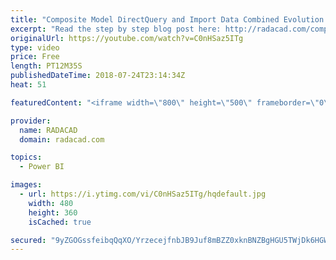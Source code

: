 ```yaml
---
title: "Composite Model DirectQuery and Import Data Combined Evolution Begins in Power BI"
excerpt: "Read the step by step blog post here: http://radacad.com/composite-model-directquery-and-import-data-combined-evolution-begins-in-power-bi"
originalUrl: https://youtube.com/watch?v=C0nHSaz5ITg
type: video
price: Free
length: PT12M35S
publishedDateTime: 2018-07-24T23:14:34Z
heat: 51

featuredContent: "<iframe width=\"800\" height=\"500\" frameborder=\"0\" src=\"https://www.youtube.com/embed/C0nHSaz5ITg\" allow=\"accelerometer; autoplay; encrypted-media; gyroscope; picture-in-picture\" allowfullscreen></iframe>"

provider:
  name: RADACAD
  domain: radacad.com

topics:
  - Power BI

images:
  - url: https://i.ytimg.com/vi/C0nHSaz5ITg/hqdefault.jpg
    width: 480
    height: 360
    isCached: true

secured: "9yZGOGssfeibqQqXO/YrzecejfnbJB9Juf8mBZZ0xknBNZBgHGU5TWjDk6HGWMLanJdmU7QP/DBldcUts5TKRf/sZ9ClfE+BDXu5fYIq5mklbsg79HnER8uLyrQyh66GxALJCaWbPjroUC35r5mTdXg9OOwGXNtw94SN2OPFndp8rq8uc2IBE1HLHAoOQcAJBdS/D63s9Ta8BctPfjRiIUt35qw8WXe3gAWO9DKMUB498FwEhNdBSSD/MMVX7MzIuNW2q3vgr7hmMVLOIfu6s6nx/TTyRWi9n+Ey2dKlyudIskLJV9fA72EKqvQd1CUQonMlzVXGpebl3OrqAxp03aooCDYyEWveXUaLrKVV4cuMWxjtEczw+tcxoryfcNp82wK7iXGmfWG421hXxNhyTMM7C+dF659PqqtWPTTHawM=;UeOchAHJA2fsQ4ln8Lpgaw=="
---
```


